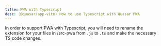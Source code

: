 ```yaml
---
title: PWA with Typescript
desc: (@quasar/app-vite) How to use Typescript with Quasar PWA
---
```


In order to support PWA with Typescript, you will need to rename the extension for your files in /src-pwa from `.js` to `.ts` and make the necessary TS code changes.
